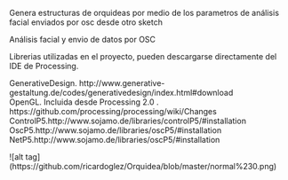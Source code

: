 <title><h1>#####Generador de orquideas</h1>
<h3>#####Orchid Generator</h3>

</title>

<body>
<p>Genera estructuras de orquideas por medio de los parametros de análisis facial enviados por osc desde otro sketch</p>
<p>Análisis facial y envio de datos por OSC <a href="https://github.com/ricardoglez/RostroyOSC" title="RostroOSC"></a></p>


<p>Librerias utilizadas en el proyecto, pueden descargarse directamente del IDE de Processing.</p>

<p>
GenerativeDesign. http://www.generative-gestaltung.de/codes/generativedesign/index.html#download</br>
OpenGL. Incluida desde Processing 2.0 . https://github.com/processing/processing/wiki/Changes</br>
ControlP5.http://www.sojamo.de/libraries/controlP5/#installation</br>
OscP5.http://www.sojamo.de/libraries/oscP5/#installation</br>
NetP5.http://www.sojamo.de/libraries/oscP5/#installation</br>
</p>
![alt tag](https://github.com/ricardoglez/Orquidea/blob/master/normal%230.png)

</body>
